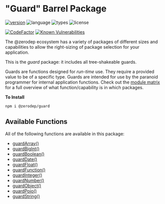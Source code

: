 # "Guard" Barrel Package

[![version](https://img.shields.io/npm/v/@zerodep/guard?style=flat-square&color=blue)](https://www.npmjs.com/package/@zerodep/guard)
![language](https://img.shields.io/badge/typescript-100%25-blue?style=flat-square)
![types](https://img.shields.io/badge/types-included-blue?style=flat-square)
![license](https://img.shields.io/github/license/cdepage/zerodep?color=blue&style=flat-square)

[![CodeFactor](https://www.codefactor.io/repository/github/cdepage/zerodep/badge)](https://www.codefactor.io/repository/github/cdepage/zerodep)
[![Known Vulnerabilities](https://snyk.io/test/github/cdepage/zerodep/badge.svg)](https://snyk.io/test/github/cdepage/zerodep)

The @zerodep ecosystem has a variety of packages of different sizes and capabilities to allow the right-sizing of package selection for your application.

This is the _guard_ package: it includes all tree-shakeable guards.

Guards are functions designed for _run-time_ use. They require a provided value to be of a specific type. Guards are intended for use by the paranoid programmer for internal application functions. Check out the [module matrix](/) for a full overview of what function/capability is in which packages.

**To Install**

```bash
npm i @zerodep/guard
```

## Available Functions

All of the following functions are available in this package:

- [guardArray()](guard/array.md)
- [guardBigInt()](guard/bigint.md)
- [guardBoolean()](guard/boolean.md)
- [guardDate()](guard/date.md)
- [guardFloat()](guard/float.md)
- [guardFunction()](guard/function.md)
- [guardInteger()](guard/integer.md)
- [guardNumber()](guard/number.md)
- [guardObject()](guard/object.md)
- [guardPojo()](guard/pojo.md)
- [guardString()](guard/string.md)
